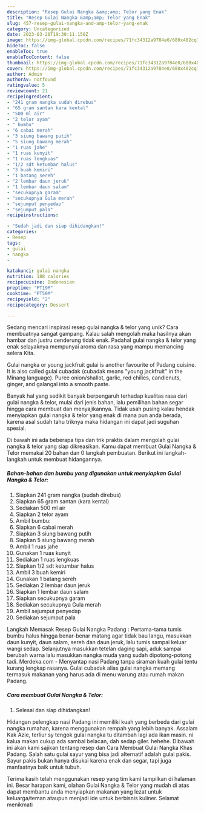 ```yaml
---
description: "Resep Gulai Nangka &amp;amp; Telor yang Enak"
title: "Resep Gulai Nangka &amp;amp; Telor yang Enak"
slug: 457-resep-gulai-nangka-and-amp-telor-yang-enak
category: Uncategorized
date: 2023-03-20T19:30:11.150Z
image: https://img-global.cpcdn.com/recipes/71fc34312a9784e0/680x482cq70/gulai-nangka-telor-foto-resep-utama.jpg
hideToc: false
enableToc: true
enableTocContent: false
thumbnail: https://img-global.cpcdn.com/recipes/71fc34312a9784e0/680x482cq70/gulai-nangka-telor-foto-resep-utama.jpg
cover: https://img-global.cpcdn.com/recipes/71fc34312a9784e0/680x482cq70/gulai-nangka-telor-foto-resep-utama.jpg
author: Admin
authorAv: notfound
ratingvalue: 5
reviewcount: 21
recipeingredient:
- "241 gram nangka sudah direbus"
- "65 gram santan kara kental"
- "500 ml air"
- "2 telor ayam"
- " bumbu"
- "6 cabai merah"
- "3 siung bawang putih"
- "5 siung bawang merah"
- "1 ruas jahe"
- "1 ruas kunyit"
- "1 ruas lengkuas"
- "1/2 sdt ketumbar halus"
- "3 buah kemiri"
- "1 batang sereh"
- "2 lembar daun jeruk"
- "1 lembar daun salam"
- "secukupnya garam"
- "secukupnya Gula merah"
- "sejumput penyedap"
- "sejumput pala"
recipeinstructions:

- "Sudah jadi dan siap dihidangkan!"
categories:
- Resep
tags:
- gulai
- nangka
- 

katakunci: gulai nangka  
nutrition: 188 calories
recipecuisine: Indonesian
preptime: "PT19M"
cooktime: "PT50M"
recipeyield: "2"
recipecategory: Dessert

---
```





Sedang mencari inspirasi resep gulai nangka &amp; telor yang unik? Cara membuatnya sangat gampang. Kalau salah mengolah maka hasilnya akan hambar dan justru cenderung tidak enak. Padahal gulai nangka &amp; telor yang enak selayaknya mempunyai aroma dan rasa yang mampu memancing selera Kita.





Gulai nangka or young jackfruit gulai is another favourite of Padang cuisine. It is also called gulai cubadak (cubadak means &#34;young jackfruit&#34; in the Minang language). Puree onion/shallot, garlic, red chilies, candlenuts, ginger, and galangal into a smooth paste.

Banyak hal yang sedikit banyak berpengaruh terhadap kualitas rasa dari gulai nangka &amp; telor, mulai dari jenis bahan, lalu pemilihan bahan segar hingga cara membuat dan menyajikannya. Tidak usah pusing kalau hendak menyiapkan gulai nangka &amp; telor yang enak di mana pun anda berada, karena asal sudah tahu triknya maka hidangan ini dapat jadi suguhan spesial.






Di bawah ini ada beberapa tips dan trik praktis dalam mengolah gulai nangka &amp; telor yang siap dikreasikan. Kamu dapat membuat Gulai Nangka &amp; Telor memakai 20 bahan dan 0 langkah pembuatan. Berikut ini langkah-langkah untuk membuat hidangannya.

<!--inarticleads1-->

##### Bahan-bahan dan bumbu yang digunakan untuk menyiapkan Gulai Nangka &amp; Telor:

1. Siapkan 241 gram nangka (sudah direbus)
1. Siapkan 65 gram santan (kara kental)
1. Sediakan 500 ml air
1. Siapkan 2 telor ayam
1. Ambil  bumbu:
1. Siapkan 6 cabai merah
1. Siapkan 3 siung bawang putih
1. Siapkan 5 siung bawang merah
1. Ambil 1 ruas jahe
1. Gunakan 1 ruas kunyit
1. Sediakan 1 ruas lengkuas
1. Siapkan 1/2 sdt ketumbar halus
1. Ambil 3 buah kemiri
1. Gunakan 1 batang sereh
1. Sediakan 2 lembar daun jeruk
1. Siapkan 1 lembar daun salam
1. Siapkan secukupnya garam
1. Sediakan secukupnya Gula merah
1. Ambil sejumput penyedap
1. Sediakan sejumput pala


Langkah Memasak Resep Gulai Nangka Padang : Pertama-tama tumis bumbu halus hingga benar-benar matang agar tidak bau langu, masukkan daun kunyit, daun salam, sereh dan daun jeruk, lalu tumis sampai keluar wangi sedap. Selanjutnya masukkan tetelan daging sapi, aduk sampai berubah warna lalu masukkan nangka muda yang sudah dipotong-potong tadi. Merdeka.com - Menyantap nasi Padang tanpa siraman kuah gulai tentu kurang lengkap rasanya. Gulai cubadak alias gulai nangka memang termasuk makanan yang harus ada di menu warung atau rumah makan Padang. 

<!--inarticleads2-->

##### Cara membuat Gulai Nangka &amp; Telor:


1. Selesai dan siap dihidangkan!

Hidangan pelengkap nasi Padang ini memiliki kuah yang berbeda dari gulai nangka rumahan, karena menggunakan rempah yang lebih banyak. Assalam Kak Azie, terliur sy tengok gulai nangka tu ditambah lagi ada ikan masin. ni kalua makan cukup ada sambal belacan, dah sedap giler. hehehe. Dibawah ini akan kami sajikan tentang resep dan Cara Membuat Gulai Nangka Khas Padang. Salah satu gulai sayur yang bisa jadi alternatif adalah gulai pakis. Sayur pakis bukan hanya disukai karena enak dan segar, tapi juga manfaatnya baik untuk tubuh. 

Terima kasih telah menggunakan resep yang tim kami tampilkan di halaman ini. Besar harapan kami, olahan Gulai Nangka &amp; Telor yang mudah di atas dapat membantu anda menyiapkan makanan yang lezat untuk keluarga/teman ataupun menjadi ide untuk berbisnis kuliner. Selamat menikmati
